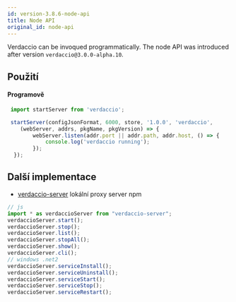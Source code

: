 ```yaml
---
id: version-3.8.6-node-api
title: Node API
original_id: node-api
---
```


Verdaccio can be invoqued programmatically. The node API was introduced after version `verdaccio@3.0.0-alpha.10`.

## Použití

#### Programově

```js
 import startServer from 'verdaccio';   

 startServer(configJsonFormat, 6000, store, '1.0.0', 'verdaccio',
    (webServer, addrs, pkgName, pkgVersion) => {
        webServer.listen(addr.port || addr.path, addr.host, () => {
            console.log('verdaccio running');
        });
  });
```

## Další implementace

* [verdaccio-server](https://github.com/boringame/verdaccio-server) lokální proxy server npm

```js
// js
import * as verdaccioServer from "verdaccio-server";
verdaccioServer.start();
verdaccioServer.stop();
verdaccioServer.list();
verdaccioServer.stopAll();
verdaccioServer.show();
verdaccioServer.cli();
// windows .net2
verdaccioServer.serviceInstall();
verdaccioServer.serviceUninstall();
verdaccioServer.serviceStart();
verdaccioServer.serviceStop();
verdaccioServer.serviceRestart();
```